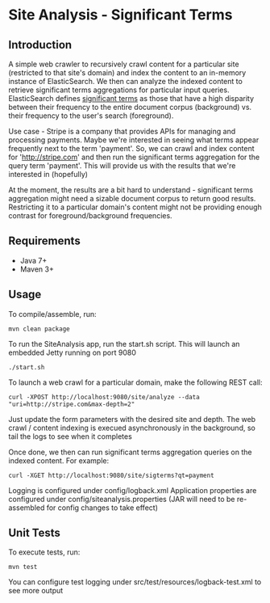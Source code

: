 Site Analysis - Significant Terms
=================================

Introduction
------------

A simple web crawler to recursively crawl content for a particular site (restricted to that site's domain) and index the content to an in-memory instance of ElasticSearch. We then can analyze the indexed content to retrieve significant terms aggregations for particular input queries. ElasticSearch defines [significant terms](http://www.elasticsearch.org/guide/en/elasticsearch/reference/current/search-aggregations-bucket-significantterms-aggregation.html) as those that have a high disparity between their frequency to the entire document corpus (background) vs. their frequency to the user's search (foreground). 

Use case - Stripe is a company that provides APIs for managing and processing payments. Maybe we're interested in seeing what terms appear frequently next to the term 'payment'. So, we can crawl and index content for 'http://stripe.com' and then run the significant terms aggregation for the query term 'payment'. This will provide us with the results that we're interested in (hopefully)

At the moment, the results are a bit hard to understand - significant terms aggregation might need a sizable document corpus to return good results. Restricting it to a particular domain's content might not be providing enough contrast for foreground/background frequencies.


Requirements
------------
+ Java 7+
+ Maven 3+


Usage
------------

To compile/assemble, run:

    mvn clean package

To run the SiteAnalysis app, run the start.sh script. This will launch an embedded Jetty running on port 9080

    ./start.sh

To launch a web crawl for a particular domain, make the following REST call:

    curl -XPOST http://localhost:9080/site/analyze --data "uri=http://stripe.com&max-depth=2"

Just update the form parameters with the desired site and depth. The web crawl / content indexing is execued asynchronously in the background, so tail the logs to see when it completes

Once done, we then can run significant terms aggregation queries on the indexed content. For example:

    curl -XGET http://localhost:9080/site/sigterms?qt=payment

Logging is configured under config/logback.xml
Application properties are configured under config/siteanalysis.properties
(JAR will need to be re-assembled for config changes to take effect)


Unit Tests
----------

To execute tests, run: 

    mvn test

You can configure test logging under src/test/resources/logback-test.xml to see more output